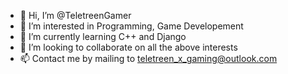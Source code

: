 - 👋 Hi, I’m @TeletreenGamer
- 👀 I’m interested in Programming, Game Developement
- 🌱 I’m currently learning C++ and Django
- 💞️ I’m looking to collaborate on all the above interests  
- 📫 Contact me by mailing to teletreen_x_gaming@outlook.com

<!---
TeletreenGamer/TeletreenGamer is a ✨ special ✨ repository because its `README.md` (this file) appears on your GitHub profile.
You can click the Preview link to take a look at your changes.
--->
